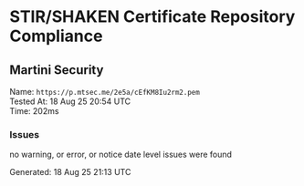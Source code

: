 # STIR/SHAKEN Certificate Repository Compliance

## Martini Security

Name: `https://p.mtsec.me/2e5a/cEfKM8Iu2rm2.pem`\
Tested At: 18 Aug 25 20:54 UTC\
Time: 202ms

### Issues

no warning, or error, or notice date level issues were found

Generated: 18 Aug 25 21:13 UTC